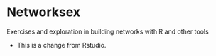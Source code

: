 # Networksex
Exercises and exploration in building networks with R and other tools

* This is a change from Rstudio.
